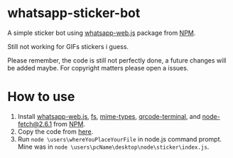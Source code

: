 # whatsapp-sticker-bot
A simple sticker bot using [whatsapp-web.js](https://www.npmjs.com/package/whatsapp-web.js) package from [NPM](https://www.npmjs.com/).

Still not working for GIFs stickers i guess.

Please remember, the code is still not perfectly done, a future changes will be added maybe. For copyright matters please open a issues.

# How to use
1. Install [whatsapp-web.js](https://www.npmjs.com/package/whatsapp-web.js), [fs](https://www.npmjs.com/package/fs), [mime-types](https://www.npmjs.com/package/mime-types), [qrcode-terminal](https://www.npmjs.com/package/qrcode-terminal), and [node-fetch@2.6.1](https://www.npmjs.com/package/node-fetch/v/2.6.1) from [NPM](https://www.npmjs.com).
2. Copy the code from [here](https://github.com/Alexander089/whatsapp-sticker-bot/blob/main/index.js).
3. Run `node \users\whereYouPlaceYourFile` in node.js command prompt. Mine was in `node \users\pcName\desktop\node\sticker\index.js`.
